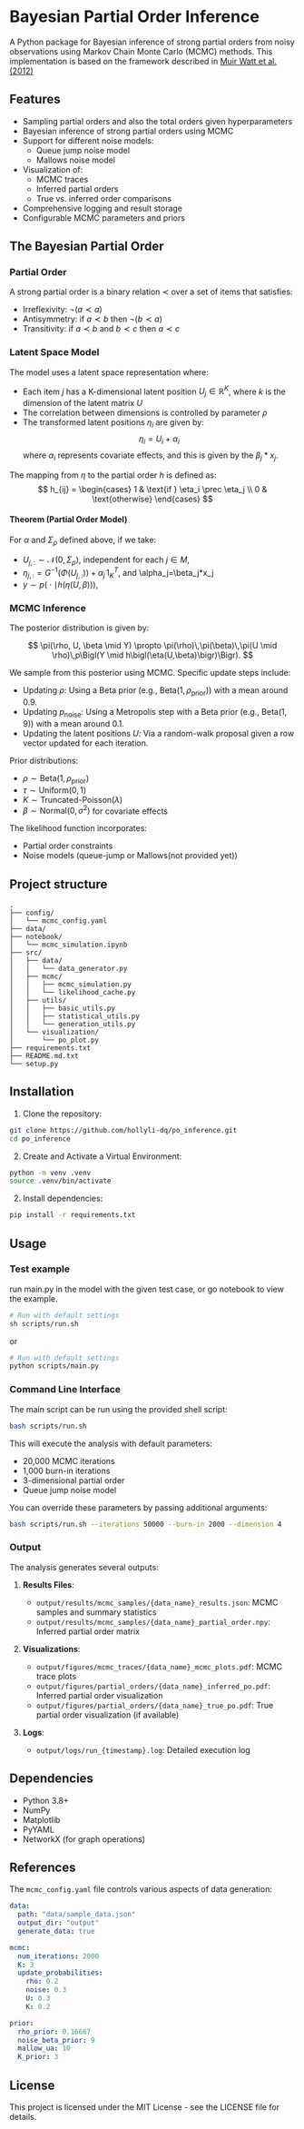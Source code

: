 # Bayesian Partial Order Inference

A Python package for Bayesian inference of strong partial orders from noisy observations using Markov Chain Monte Carlo (MCMC) methods. This implementation is based on the framework described in [Muir Watt et al. (2012)](https://doi.org/10.1214/12-AOS1029) 

## Features

- Sampling partial orders and also the total orders given hyperparameters
- Bayesian inference of strong partial orders using MCMC
- Support for different noise models:
  - Queue jump noise model
  - Mallows noise model
- Visualization of:
  - MCMC traces
  - Inferred partial orders
  - True vs. inferred order comparisons
- Comprehensive logging and result storage
- Configurable MCMC parameters and priors

## The Bayesian Partial Order 

### Partial Order

A strong partial order is a binary relation $\prec$ over a set of items that satisfies:

- Irreflexivity: $\neg(a \prec a)$
- Antisymmetry: if $a \prec b$ then $\neg(b \prec a)$
- Transitivity: if $a \prec b$ and $b \prec c$ then $a \prec c$


### Latent Space Model
The model uses a latent space representation where:

- Each item $j$ has a K-dimensional latent position $U_j \in \mathbb{R}^K$, where $k$ is the dimension of the latent matrix $U$
- The correlation between dimensions is controlled by parameter $\rho$
- The transformed latent positions $\eta_i$ are given by:
  $$ \eta_i = U_i + \alpha_i $$
  where $\alpha_i$ represents covariate effects, and this is given by the $\beta_j*x_j$.

The mapping from $\eta$ to the partial order $h$ is defined as:
$$ h_{ij} = \begin{cases}
1 & \text{if } \eta_i \prec \eta_j \\
0 & \text{otherwise}
\end{cases} $$

#### Theorem (Partial Order Model)

For $\alpha$ and $\Sigma_\rho$ defined above, if we take:

- $U_{j,:} \sim \mathcal{N}(0, \Sigma_\rho)$, independent for each $j \in M$,
- $\eta_{j,:} = G^{-1}\bigl(\Phi(U_{j,:})\bigr) + \alpha_j \,1_K^T$, and \alpha_j=\beta_j*x_j 
- $y \sim p\bigl(\cdot \mid h(\eta(U, \beta))\bigr)$,


### MCMC Inference

The posterior distribution is given by:

$$
\pi(\rho, U, \beta \mid Y) \propto \pi(\rho)\,\pi(\beta)\,\pi(U \mid \rho)\,p\Bigl(Y \mid h\bigl(\eta(U,\beta)\bigr)\Bigr).
$$


We sample from this posterior using MCMC. Specific update steps include:

- Updating $\rho$: Using a Beta prior (e.g., $\text{Beta}(1, \rho_\text{prior})$) with a mean around 0.9.
- Updating $p_{\mathrm{noise}}$: Using a Metropolis step with a Beta prior (e.g., $\text{Beta}(1, 9)$) with a mean around 0.1.
- Updating the latent positions $U$: Via a random-walk proposal given a row vector updated for each iteration.

Prior distributions:
- $\rho \sim \text{Beta}(1, \rho_{\text{prior}})$
- $\tau \sim \text{Uniform}(0, 1)$
- $K \sim \text{Truncated-Poisson}(\lambda)$
- $\beta \sim \text{Normal}(0, \sigma^2)$ for covariate effects

The likelihood function incorporates:
- Partial order constraints
- Noise models (queue-jump or Mallows(not provided yet))

## Project structure
```
.
├── config/
│   └── mcmc_config.yaml
├── data/
├── notebook/
│   └── mcmc_simulation.ipynb
├── src/
│   ├── data/
│   │   └── data_generator.py
│   ├── mcmc/
│   │   ├── mcmc_simulation.py
│   │   └── likelihood_cache.py
│   ├── utils/
│   │   ├── basic_utils.py
│   │   ├── statistical_utils.py
│   │   └── generation_utils.py
│   └── visualization/
│       └── po_plot.py
├── requirements.txt
├── README.md.txt
└── setup.py
```


## Installation

1. Clone the repository:

```bash
git clone https://github.com/hollyli-dq/po_inference.git
cd po_inference
```
2. Create and Activate a Virtual Environment:
```bash
python -m venv .venv
source .venv/bin/activate
```

2. Install dependencies:
```bash
pip install -r requirements.txt
```

## Usage

### Test example

run main.py in the model with the given test case, or go notebook to view the example.

```bash
# Run with default settings
sh scripts/run.sh 
```
or 
```bash
# Run with default settings
python scripts/main.py 
```

### Command Line Interface

The main script can be run using the provided shell script:

```bash
bash scripts/run.sh
```

This will execute the analysis with default parameters:

- 20,000 MCMC iterations
- 1,000 burn-in iterations
- 3-dimensional partial order
- Queue jump noise model

You can override these parameters by passing additional arguments:

```bash
bash scripts/run.sh --iterations 50000 --burn-in 2000 --dimension 4
```

### Output

The analysis generates several outputs:

1. **Results Files**:

   - `output/results/mcmc_samples/{data_name}_results.json`: MCMC samples and summary statistics
   - `output/results/mcmc_samples/{data_name}_partial_order.npy`: Inferred partial order matrix
2. **Visualizations**:

   - `output/figures/mcmc_traces/{data_name}_mcmc_plots.pdf`: MCMC trace plots
   - `output/figures/partial_orders/{data_name}_inferred_po.pdf`: Inferred partial order visualization
   - `output/figures/partial_orders/{data_name}_true_po.pdf`: True partial order visualization (if available)
3. **Logs**:

   - `output/logs/run_{timestamp}.log`: Detailed execution log

## Dependencies

- Python 3.8+
- NumPy
- Matplotlib
- PyYAML
- NetworkX (for graph operations)

## References

The `mcmc_config.yaml` file controls various aspects of data generation:

```yaml
data:
  path: "data/sample_data.json"
  output_dir: "output"
  generate_data: true

mcmc:
  num_iterations: 2000
  K: 3
  update_probabilities:
    rho: 0.2
    noise: 0.3
    U: 0.3
    K: 0.2

prior:
  rho_prior: 0.16667
  noise_beta_prior: 9
  mallow_ua: 10
  K_prior: 3

```

## License

This project is licensed under the MIT License - see the LICENSE file for details.
